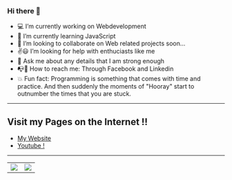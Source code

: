 ### Hi there 👋

<!--
**Abhiramborige/Abhiramborige** is a ✨ _special_ ✨ repository because its `README.md` (this file) appears on your GitHub profile.

Here are some ideas to get you started:-->

- :computer: I’m currently working on Webdevelopment
- :telescope: I’m currently learning JavaScript
- :memo: I’m looking to collaborate on Web related projects soon...
- :v::smiley: I’m looking for help with enthuciasts like me
- :orange_book: Ask me about any details that I am strong enough
- :mailbox_with_no_mail::postbox: How to reach me: Through Facebook and Linkedin
- :boom: Fun fact: Programming is something that comes with time and practice. And then suddenly the moments of "Hooray" start to outnumber the times that you are stuck.
***
## Visit my Pages on the Internet !!
- [My Website](http://abhiramborige.me "My Website")
- [Youtube !](https://www.youtube.com/channel/UCwePOfPVe_I6lrVObRGgfBA/ "Youtube Channel")
***
<table>
  <tr>
    <td>
      <img align="center" src="https://github-readme-stats.vercel.app/api?username=Abhiramborige&show_icons=true&title_color=f8d49d&icon_color=db6400&text_color=eeeeee&bg_color=222831">
    </td>
    <td>
      <img align="center"src="https://github-readme-stats.vercel.app/api/top-langs/?username=Abhiramborige&layout=compact&bg_color=222831&text_color=eeeeee&title_color=f8d49d&langs_count=8">
    </td>
  </tr>
</table>
  
